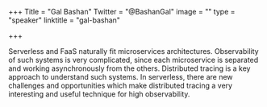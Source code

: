 +++
Title = "Gal Bashan"
Twitter = "@BashanGal"
image = ""
type = "speaker"
linktitle = "gal-bashan"

+++

Serverless and FaaS naturally fit microservices architectures. Observability of such systems is very complicated, since each microservice is separated and working asynchronously from the others. Distributed tracing is a key approach to understand such systems. In serverless, there are new challenges and opportunities which make distributed tracing a very interesting and useful technique for high observability.
